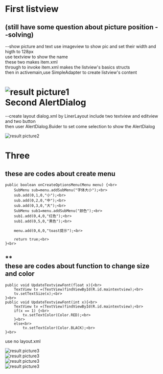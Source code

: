 First listview
=================
(still have some question about picture position --solving)
--------------------------
--show picture and text
use imageview to show pic and set their width and higth to 128px<br>
use textview to show the name <br>
these two makes item.xml <br>
through to invoke item.xml makes the listview's basics structs <br>
then in activemain,use SimpleAdapter to create listview's content <br>

![result picture1](https://github.com/qinyitian/javawork/raw/master/img/a21.JPG)<br>
Second AlertDialog
=================
--create layout dialog.xml by LinerLayout include two textview and editview and two button<br>
then user AlertDialog.Buider to set come selection to show the AlertDialog<br>

![result picture2](https://github.com/qinyitian/javawork/raw/master/img/a22.JPG)<br>

Three
=================
these are codes about create menu<br>
-----------------------------------
    public boolean onCreateOptionsMenu(Menu menu) {<br>
        SubMenu sub=menu.addSubMenu("字体大小");<br>
        sub.add(0,1,0,"小");<br>
        sub.add(0,2,0,"中");<br>
        sub.add(0,3,0,"大");<br>
        SubMenu sub1=menu.addSubMenu("颜色");<br>
        sub1.add(0,4,0,"红色");<br>
        sub1.add(0,5,0,"黑色");<br>

        menu.add(0,6,0,"toast提示");<br>

        return true;<br>
    }<br>
**<br>
these are codes about function to change size and color<br>
-----------------------------------
    public void UpdateTextviewFont(float x){<br>
        TextView tv =(TextView)findViewById(R.id.maintextview);<br>
        tv.setTextSize(x);<br>
    }<br>
    public void UpdateTextviewFont(int x){<br>
        TextView tv =(TextView)findViewById(R.id.maintextview);<br>
        if(x == 1) {<br>
            tv.setTextColor(Color.RED);<br>
        }<br>
        else<br>
            tv.setTextColor(Color.BLACK);<br>
    }<br>
use no layout.xml<br>

![result picture3](https://github.com/qinyitian/javawork/raw/master/img/a231.JPG)<br>
![result picture3](https://github.com/qinyitian/javawork/raw/master/img/a232.JPG)<br>
![result picture3](https://github.com/qinyitian/javawork/raw/master/img/a233.JPG)<br>
![result picture3](https://github.com/qinyitian/javawork/raw/master/img/a234.JPG)<br>
